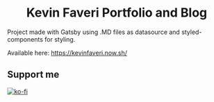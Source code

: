 <h1 align="center">
  Kevin Faveri Portfolio and Blog
</h1>

Project made with Gatsby using .MD files as datasource and styled-components for styling.

Available here:
https://kevinfaveri.now.sh/

## Support me
[![ko-fi](https://www.ko-fi.com/img/githubbutton_sm.svg)](https://ko-fi.com/E1E11BKWW)
